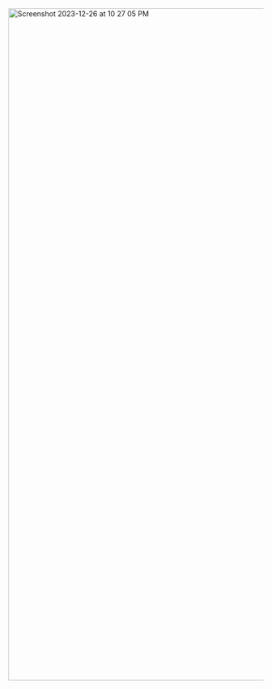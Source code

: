 <img width="1325" alt="Screenshot 2023-12-26 at 10 27 05 PM" src="https://github.com/VitaliPri/phone/assets/101225909/be7e0927-b8ad-491a-a427-bce5d75877bc">
